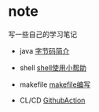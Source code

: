# note

 写一些自己的学习笔记

- java
  [字节码简介](java/bytecode/字节码简介.md)

- shell
  [shell使用小帮助](shell/shell.md)

- makefile
  [makefile编写](makefile/makefile.md)

- CL/CD
  [GithubAction](github/action.md)